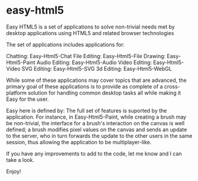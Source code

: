 # easy-html5
Easy HTML5 is a set of applications to solve non-trivial needs met by desktop applications using HTML5 and related browser technologies

The set of applications includes applications for:

Chatting: Easy-Html5-Chat
File Editing: Easy-Html5-File
Drawing: Easy-Html5-Paint
Audio Editing: Easy-Html5-Audio
Video Editing: Easy-Html5-Video
SVG Editing: Easy-Html5-SVG
3d Editing: Easy-Html5-WebGL

While some of these applications may cover topics that are advanced, the primary goal of these applications is to provide as complete of a cross-platform solution for handling common desktop tasks all while making it Easy for the user.

Easy here is defined by:
The full set of features is suported by the application. For instance, in Easy-Html5-Paint, while creating a brush may be non-trivial, the interface for a brush's interaction on the canvas is well defined; a brush modifies pixel values on the canvas and sends an update to the server, who in turn forwards the update to the other users in the same session, thus allowing the application to be multiplayer-like.

If you have any improvements to add to the code, let me know and I can take a look.

Enjoy!
